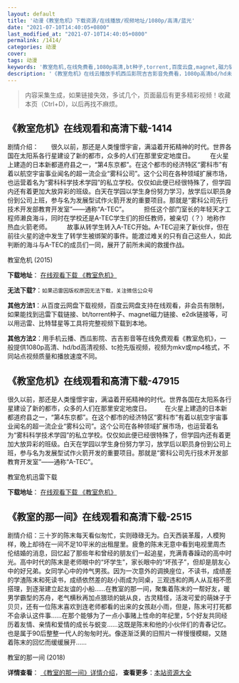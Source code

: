 ```yaml
---
layout: default
title: '动漫《教室危机》下载资源/在线播放/视频地址/1080p/高清/蓝光'
date: "2021-07-10T14:40:05+0800"
last_modified_at: "2021-07-10T14:40:05+0800"
permalink: /1414/
categories: 动漫
cover:
tags: 动漫
keywords: '教室危机,在线免费看,1080p高清,bt种子,torrent,百度云盘,magnet,磁力链,迅雷下载资源'
description: '《教室危机》在线云播放手机西瓜影院吉吉影音免费看，1080p高清bd/hd未删减完整版和tc抢先枪版，mkv/mp4格式，附带bt/torrent种子、magnet/磁力链、百度云盘、网盘资源迅雷下载链接'
---
```


>内容采集生成，如果链接失效，多试几个，页面最后有更多精彩视频！收藏本页（Ctrl+D)，以后再找不麻烦。


## 《教室危机》在线观看和高清下载-1414

剧情介绍：　　很久以前，那还是人类憧憬宇宙，满溢着开拓精神的时代。世界各国在太阳系各行星建设了新的都市，众多的人们在那里安定地度日。  　　在火星上建造的日本新都道府县之一，“第4东京都”。在这个都市的经济特区“雾科市”有着以航空宇宙事业闻名的超一流企业“雾科公司”。这个公司在各种领域扩展市场，也运营着名为“雾科科学技术学园”的私立学校。仅仅如此便已经很特殊了，但学园内还有着更加大放异彩的班级。白天在学园以学生身份努力学习，放学后以职员身份到公司上班，参与名为发展型试作火箭开发的重要项目。那就是“雾科公司先行技术开发部教育开发室”——通称“A-TEC”。  　　担任这个部门室长的年轻天才工程师濑良海斗，同时在学校还是A-TEC学生们的担任教师，被亲切（？）地称作热血火箭老师。  　　故事从转学生转入A-TEC开始。A-TEC迎来了新伙伴，但在前往火星的途中发生了转学生被绑架的事件。能渡过难关的只有自己这些人，如此判断的海斗与A-TEC的成员们一同，展开了前所未闻的救援作战。


教室危机 (2015)

**下载地址**： [在线观看下载 《教室危机》](https://www.btbtdy.me/btdy/dy6571.html) 


**无法下载?**：`如果迅雷因版权原因无法下载，关注微信公众号 `

**其他方法1**：从百度云网盘下载视频，百度云网盘支持在线观看，非会员有限制，如果能找到迅雷下载链接、bt/torrent种子、magnet磁力链接、e2dk链接等，可以用迅雷、比特彗星等工具将完整视频下载到本地。

**其他方法2**：用手机云播、西瓜影院、吉吉影音等在线免费观看《教室危机》，一般提供1080p高清、hd/bd高清视频、tc抢先版视频，视频为mkv或mp4格式，不同站点视频质量和播放速度不同。


## 《教室危机》在线观看和高清下载-47915

很久以前，那还是人类憧憬宇宙，满溢着开拓精神的时代。世界各国在太阳系各行星建设了新的都市，众多的人们在那里安定地度日。&nbsp;　　在火星上建造的日本新都道府县之一，&ldquo;第4东京都&rdquo;。在这个都市的经济特区&ldquo;雾科市&rdquo;有着以航空宇宙事业闻名的超一流企业&ldquo;雾科公司”。这个公司在各种领域扩展市场，也运营着名为“雾科科学技术学园&rdquo;的私立学校。仅仅如此便已经很特殊了，但学园内还有着更加大放异彩的班级。白天在学园以学生身份努力学习，放学后以职员身份到公司上班，参与名为发展型试作火箭开发的重要项目。那就是“雾科公司先行技术开发部教育开发室”——通称“A-TEC”。&nbsp;


教室危机迅雷下载

**下载地址**： [在线观看下载 《教室危机》](https://www.993dy.com//vod-detail-id-5740.html) 


## 《教室的那一间》在线观看和高清下载-2515

剧情介绍：三十岁的陈末每天看似匆忙，实则碌碌无为。白天西装革履，人模狗样，晚上却待在一间不足10平米的出租屋里。疲惫的陈末无意中看到电视里周杰伦结婚的消息，回忆起了那些年和曾经的朋友们一起追星，充满青春躁动的高中时光。高中时代的陈末是老师眼中的“坏学生”，家长眼中的“坏孩子”，但却是朋友心中的好兄弟。女同学心中的帅气男孩。因为一次意外的调换座位，不读书，成绩差的学渣陈末和死读书，成绩依然差的赵小雨成为同桌，三观违和的两人从互相不愿搭理，到逐渐建立起友谊的小船……在教室的那一间，聚集着陈末的一帮好友，暖男学霸型的苏舟，老气横秋再加点猥琐的姚从良，古灵精怪，活泼可爱的萌妹子于贝贝，还有一位陈末喜欢到连老师都看的出来的女孩赵小雨，但是，陈末可打死都不会承认这件事……在那个能够为了一点小事赌上性命的年纪里，5个好友共同经历着友情、亲情和爱情的成长与蜕变……这既是陈末和他的小伙伴们的青春记忆。也是属于90后整整一代人的匆匆时光。像逐渐泛黄的旧照片一样慢慢模糊，又随着陈末的回忆而缓缓展开……


教室的那一间 (2018)

**详情查看**： [《教室的那一间》详情介绍](/movie/2515/)， **查看更多**：[本站资源大全](/movie/t/all/)

